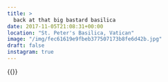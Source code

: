 ```yaml
---
title: >
  back at that big bastard basilica
date: 2017-11-05T21:08:31+00:00
location: "St. Peter's Basilica, Vatican"
image: "/img/fec61619e9fbeb377507173b8fe6d42b.jpg"
draft: false
instagram: true
---
```


{{<photo src="/img/fec61619e9fbeb377507173b8fe6d42b.jpg">}}
